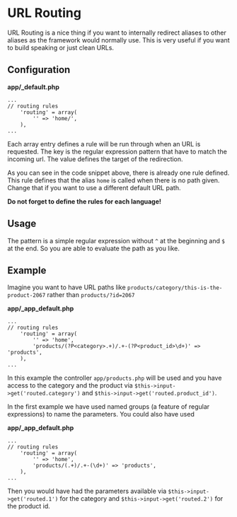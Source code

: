 URL Routing
=============================

URL Routing is a nice thing if you want to internally redirect aliases to other aliases as the framework would normally use.
This is very useful if you want to build speaking or just clean URLs.

Configuration
--------------

**app/_default.php**
~~~{.php}
...
// routing rules
	'routing' = array(
	    '' => 'home/',
	),
...
~~~

Each array entry defines a rule will be run through when an URL is requested. The key is the regular expression pattern that have to match the incoming url. The value defines the target of the redirection.

As you can see in the code snippet above, there is already one rule defined. This rule defines that the alias `home` is called when there is no path given. Change that if you want to use a different default URL path.

**Do not forget to define the rules for each language!**

Usage
------

The pattern is a simple regular expression without `^` at the beginning and `$` at the end.
So you are able to evaluate the path as you like.

Example
--------

Imagine you want to have URL paths like `products/category/this-is-the-product-2067` rather than `products/?id=2067`

**app/_app_default.php**
~~~{.php}
...
// routing rules
	'routing' = array(
		'' => 'home',
		'products/(?P<category>.+)/.+-(?P<product_id>\d+)' => 'products',
	),
...
~~~

In this example the controller `app/products.php` will be used and you have access to the category and the product via `$this->input->get('routed.category')` and `$this->input->get('routed.product_id')`.

In the first example we have used named groups (a feature of regular expressions) to name the parameters. You could also have used

**app/_app_default.php**
~~~{.php}
...
// routing rules
	'routing' = array(
		'' => 'home',
		'products/(.+)/.+-(\d+)' => 'products',
	),
...
~~~

Then you would have had the parameters available via `$this->input->get('routed.1')` for the category and `$this->input->get('routed.2')` for the product id.